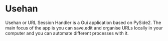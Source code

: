 # Usehan
Usehan or URL Session Handler is a Gui application based on PySide2. The main focus of the app is you can save,edit and organise URLs locally in your computer and you can automate different processes with it.
